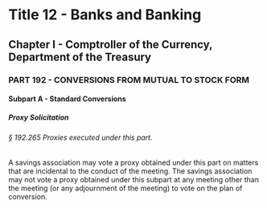 
# Title 12 - Banks and Banking
## Chapter I - Comptroller of the Currency, Department of the Treasury
### PART 192 - CONVERSIONS FROM MUTUAL TO STOCK FORM
#### Subpart A - Standard Conversions
##### Proxy Solicitation
###### § 192.265 Proxies executed under this part.

A savings association may vote a proxy obtained under this part on matters that are incidental to the conduct of the meeting. The savings association may not vote a proxy obtained under this subpart at any meeting other than the meeting (or any adjournment of the meeting) to vote on the plan of conversion.
